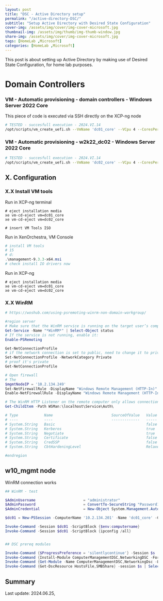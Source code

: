 ```yaml
---
layout: post
title: "DSC - Active Directory setup"
permalink: "/active-directory-DSC/"
subtitle: "Setup Active Directory with Desired State Configuration"
cover-img: /assets/img/cover/img-cover-microsoft.jpg
thumbnail-img: /assets/img/thumb/img-thumb-window.jpg
share-img: /assets/img/cover/img-cover-microsoft.jpg
tags: [HomeLab ,Microsoft]
categories: [HomeLab ,Microsoft]
---
```

This post is about setting up Active Directory by making use of Desired State Configuration, for home lab purposes.

# Domain Controllers

### VM - Automatic provisioning - domain controllers - Windows Server 2022 Core

This piece of code is executed via SSH directly on the XCP-ng node

```bash
# TESTED - succesfull execution - 2024.VI.14
/opt/scripts/vm_create_uefi.sh --VmName 'dc01_core' --VCpu 4 --CoresPerSocket 2 --MemoryGB 2 --DiskGB 32 --ActivationExpiration 180 --TemplateName 'Windows Server 2022 (64-bit)' --IsoName 'w2k22dtc_2302_core_untd_nprmt_uefi.iso' --IsoSRName 'node4_nfs' --NetworkName 'eth1 - VLAN1342 untagged - up' --Mac '5E:16:3e:5d:1f:01' --StorageName 'node4_ssd_sdd' --VmDescription 'w2k22_dc01_core'
```

### VM - Automatic provisioning - w2k22_dc02 - Windows Server 2022 Core

```bash
# TESTED - succesfull execution - 2024.VI.14
/opt/scripts/vm_create_uefi.sh --VmName 'dc02_core' --VCpu 4 --CoresPerSocket 2 --MemoryGB 2 --DiskGB 32 --ActivationExpiration 180 --TemplateName 'Windows Server 2022 (64-bit)' --IsoName 'w2k22dtc_2302_core_untd_nprmt_uefi.iso' --IsoSRName 'node4_nfs' --NetworkName 'eth1 - VLAN1342 untagged - up' --Mac '5E:16:3e:5d:1f:02' --StorageName 'node4_ssd_sde' --VmDescription 'w2k22_dc02_core'
```

## X. Configuration

### X.X Install VM tools

Run in XCP-ng terminal

```shell
# eject installation media
xe vm-cd-eject vm=dc01_core
xe vm-cd-eject vm=dc02_core

# insert VM Tools ISO

```

Run in XenOrchestra, VM Console

```powershell
# install VM tools
# 15
# d:
.\management-9.3.3-x64.msi
# check install IO drivers now
```

Run in XCP-ng

```shell
# eject installation media
xe vm-cd-eject vm=dc01_core
xe vm-cd-eject vm=dc02_core
```

### X.X WinRM

```powershell
# https://woshub.com/using-psremoting-winrm-non-domain-workgroup/

#region server
# Make sure that the WinRM service is running on the target user’s computer:
Get-Service -Name "*WinRM*" | Select-Object status
# If the service is not running, enable it:
Enable-PSRemoting

Get-NetConnectionProfile
# if the network connection is set to public, need to change it to private
Set-NetConnectionProfile -NetworkCategory Private
# proof it's private
Get-NetConnectionProfile

# Open firewall
# The
$mgmtNodeIP = '10.2.134.249'
Set-NetFirewallRule -DisplayName "Windows Remote Management (HTTP-In)" -RemoteAddress $mgmtNodeIP
Enable-NetFirewallRule -DisplayName "Windows Remote Management (HTTP-In)"

# The WinRM HTTP Listener on the remote computer only allows connection with Kerberos authentication.
Get-ChildItem -Path WSMan:\localhost\Service\Auth\

# Type            Name                           SourceOfValue   Value
# ----            ----                           -------------   -----
# System.String   Basic                                          false
# System.String   Kerberos                                       true
# System.String   Negotiate                                      true
# System.String   Certificate                                    false
# System.String   CredSSP                                        false
# System.String   CbtHardeningLevel                              Relaxed

#endregion
```

## w10_mgmt node

WinRM connection works

```powershell
## WinRM - test

$AdminUsername                      = "administrator"
$AdminPassword                      = ConvertTo-SecureString "Password1$" -AsPlainText -Force
$AdminCredential                    = New-Object System.Management.Automation.PSCredential ($AdminUsername, $AdminPassword)

$dc01 = New-PSSession -ComputerName '10.2.134.201' -Name 'dc01_core' -Credential $AdminCredential

Invoke-Command -Session $dc01 -ScriptBlock {$env:computername}
Invoke-Command -Session $dc01 -ScriptBlock {ipconfig /all}


## DSC prereq modules

Invoke-Command {$ProgressPreference = 'silentlycontinue'} -Session $s
Invoke-Command {Install-Module ComputerManagementDSC,NetworkingDSC -Force} -Session $s
Invoke-Command {Get-Module -Name ComputerManagementDSC,NetworkingDsc -ListAvailable} -Session $s
Invoke-Command {Get-DscResource HostsFile,SMBShare} -session $s | Select-Object Name,ModuleName,Version
```

## Summary

Last update: 2024.06.25,
